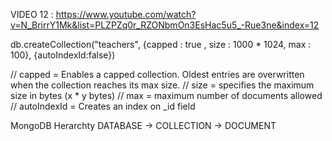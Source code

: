VIDEO 12 :
https://www.youtube.com/watch?v=N_BrirrY1Mk&list=PLZPZq0r_RZONbmOn3EsHac5u5_-Rue3ne&index=12


db.createCollection("teachers", {capped : true , size : 1000 * 1024, max : 100}, {autoIndexId:false})

// capped = Enables a capped collection. Oldest entries are overwritten when the collection reaches its max size.
// size = specifies the maximum size in bytes (x * y bytes)
// max = maximum number of documents allowed
// autoIndexId = Creates an index on _id field


MongoDB Herarchty
    DATABASE -> COLLECTION -> DOCUMENT